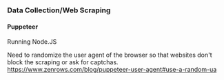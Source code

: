 ### Data Collection/Web Scraping

#### Puppeteer

Running Node.JS

Need to randomize the user agent of the browser so that websites don't block the scraping or ask for captchas. https://www.zenrows.com/blog/puppeteer-user-agent#use-a-random-ua


